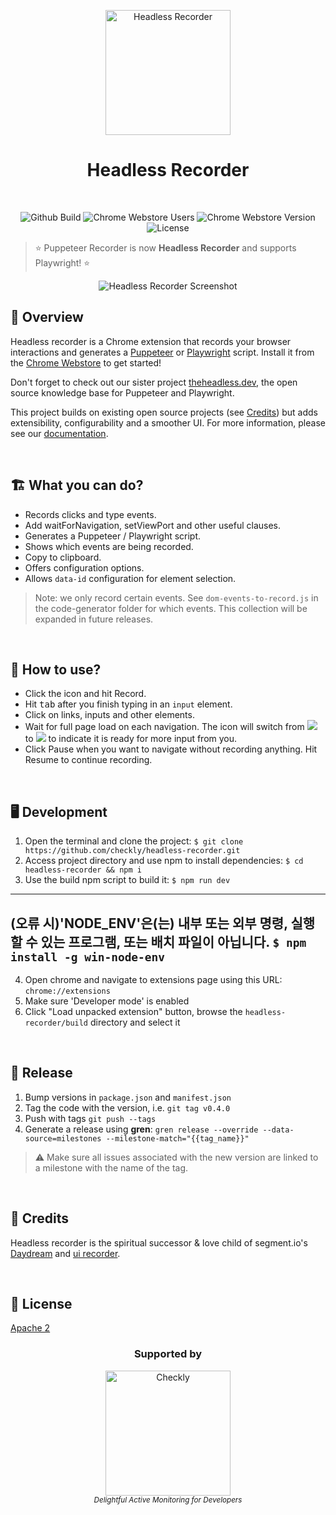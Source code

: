 <p align="center">
  <img width="200px" src="https://www.checklyhq.com/opensource/headless_recorder_logo.ad00bdc5.svg" alt="Headless Recorder" />
  <h1 align="center">Headless Recorder</h1>
  <br/>
  <p align="center">
    <img src="https://github.com/checkly/headless-recorder/workflows/Lint%20&%20Build%20&%20Test/badge.svg?branch=master" alt="Github Build"/>
    <img src="https://img.shields.io/chrome-web-store/users/djeegiggegleadkkbgopoonhjimgehda?label=Chrome%20Webstore%20-%20Users" alt="Chrome Webstore Users" />
    <img src="https://img.shields.io/chrome-web-store/v/djeegiggegleadkkbgopoonhjimgehda?label=Chrome%20Webstore" alt="Chrome Webstore Version" />
    <img src="https://img.shields.io/github/license/checkly/headless-recorder?label=License" alt="License" />
  </p>
</p>

> ⭐️ Puppeteer Recorder is now **Headless Recorder** and supports Playwright! ⭐️   

<p align="center">
  <img src="src/images/recorder.png" alt="Headless Recorder Screenshot" />
<p>


## 📝 Overview

Headless recorder is a Chrome extension that records your browser interactions and generates a
[Puppeteer](http://pptr.dev/) or [Playwright](https://playwright.dev/) script. Install it from the [Chrome Webstore](https://chrome.google.com/webstore/detail/puppeteer-recorder/djeegiggegleadkkbgopoonhjimgehda) to get started!

Don't forget to check out our sister project [theheadless.dev](https://theheadless.dev/), the open source knowledge base for Puppeteer and Playwright.

This project builds on existing open source projects (see [Credits](#-credits)) but adds extensibility, configurability and a smoother UI. For more information, please see our [documentation](https://www.checklyhq.com/docs/headless-recorder/).

<br>

## 🏗️ What you can do?

- Records clicks and type events.
- Add waitForNavigation, setViewPort and other useful clauses.
- Generates a Puppeteer / Playwright script.
- Shows which events are being recorded.
- Copy to clipboard.
- Offers configuration options.
- Allows `data-id` configuration for element selection.

> Note: we only record certain events. See `dom-events-to-record.js` in the code-generator folder for which events. This collection will be expanded in future releases.

<br>

## 🔧 How to use?

- Click the icon and hit Record.
- Hit <kbd>tab</kbd> after you finish typing in an `input` element.
- Click on links, inputs and other elements.
- Wait for full page load on each navigation. The icon will switch from ![](src/images/icon_rec.png) to ![](src/images/icon_wait.png) to indicate it is ready for more input from you.
- Click Pause when you want to navigate without recording anything. Hit Resume to continue recording.

<br>

## 🖥️ Development

1. Open the terminal and clone the project: `$ git clone https://github.com/checkly/headless-recorder.git`
2. Access project directory and use npm to install dependencies: `$ cd headless-recorder && npm i`
3. Use the build npm script to build it: `$ npm run dev`
---
(오류 시)'NODE_ENV'은(는) 내부 또는 외부 명령, 실행할 수 있는 프로그램, 또는
배치 파일이 아닙니다.
`$ npm install -g win-node-env`
---
4. Open chrome and navigate to extensions page using this URL: `chrome://extensions` 
5. Make sure 'Developer mode' is enabled
6. Click "Load unpacked extension" button, browse the `headless-recorder/build` directory and select it

<br>

## 🚀 Release

1. Bump versions in `package.json` and `manifest.json`
2. Tag the code with the version, i.e. `git tag v0.4.0`
3. Push with tags `git push --tags`
4. Generate a release using **gren**: `gren release --override --data-source=milestones --milestone-match="{{tag_name}}"`

> ⚠️ Make sure all issues associated with the new version are linked to a milestone
with the name of the tag.

<br>

## 🙏 Credits 

Headless recorder is the spiritual successor & love child of segment.io's [Daydream](https://github.com/segmentio/daydream) and [ui recorder](https://github.com/yguan/ui-recorder). 

<br>

## 📄 License

[Apache 2](https://github.com/checkly/headless-recorder/blob/master/LICENSE)

<h3 align="center">Supported by</h3>
<p align="center">
  <a href="https://checklyhq.com?utm_source=github&utm_medium=sponsor-logo-github&utm_campaign=headless-recorder" target="_blank">
  <img width="200px" src="chrome-store/checkly-logo.png?raw=true" alt="Checkly" />
  </a>
  <br />
  <i><sub>Delightful Active Monitoring for Developers</sub></i>
<p>

